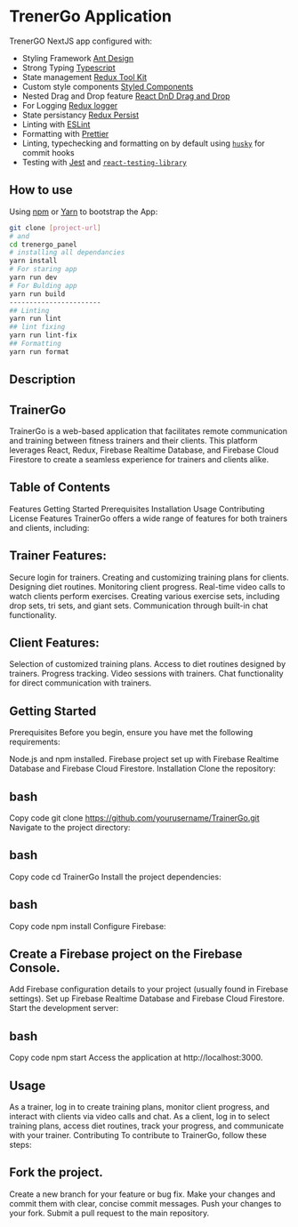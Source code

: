# TrenerGo Application

TrenerGO NextJS app configured with:

- Styling Framework [Ant Design](https://ant.design/)
- Strong Typing [Typescript](https://www.typescriptlang.org/)
- State management [Redux Tool Kit](https://redux-toolkit.js.org/)
- Custom style components [Styled Components](https://styled-components.com/docs/basics)
- Nested Drag and Drop feature [React DnD Drag and Drop](https://www.npmjs.com/package/react-dnd)
- For Logging [Redux logger](https://www.npmjs.com/package/redux-logger)
- State persistancy [Redux Persist](https://www.npmjs.com/package/redux-persist)
- Linting with [ESLint](https://eslint.org/)
- Formatting with [Prettier](https://prettier.io/)
- Linting, typechecking and formatting on by default using [`husky`](https://github.com/typicode/husky) for commit hooks
- Testing with [Jest](https://jestjs.io/) and [`react-testing-library`](https://testing-library.com/docs/react-testing-library/intro)

## How to use

Using [npm](https://docs.npmjs.com/cli/init) or [Yarn](https://yarnpkg.com/lang/en/docs/cli/create/) to bootstrap the App:

```bash
git clone [project-url]
# and
cd trenergo_panel
# installing all dependancies
yarn install
# For staring app
yarn run dev
# For Bulding app
yarn run build
-----------------------
## Linting
yarn run lint
## lint fixing
yarn run lint-fix
## Formatting
yarn run format
```


## Description

## TrainerGo
TrainerGo is a web-based application that facilitates remote communication and training between fitness trainers and their clients. This platform leverages React, Redux, Firebase Realtime Database, and Firebase Cloud Firestore to create a seamless experience for trainers and clients alike.

## Table of Contents
Features
Getting Started
Prerequisites
Installation
Usage
Contributing
License
Features
TrainerGo offers a wide range of features for both trainers and clients, including:

## Trainer Features:

Secure login for trainers.
Creating and customizing training plans for clients.
Designing diet routines.
Monitoring client progress.
Real-time video calls to watch clients perform exercises.
Creating various exercise sets, including drop sets, tri sets, and giant sets.
Communication through built-in chat functionality.

## Client Features:

Selection of customized training plans.
Access to diet routines designed by trainers.
Progress tracking.
Video sessions with trainers.
Chat functionality for direct communication with trainers.

## Getting Started
Prerequisites
Before you begin, ensure you have met the following requirements:

Node.js and npm installed.
Firebase project set up with Firebase Realtime Database and Firebase Cloud Firestore.
Installation
Clone the repository:

## bash
Copy code
git clone https://github.com/yourusername/TrainerGo.git
Navigate to the project directory:

## bash
Copy code
cd TrainerGo
Install the project dependencies:

## bash
Copy code
npm install
Configure Firebase:

## Create a Firebase project on the Firebase Console.
Add Firebase configuration details to your project (usually found in Firebase settings).
Set up Firebase Realtime Database and Firebase Cloud Firestore.
Start the development server:

## bash
Copy code
npm start
Access the application at http://localhost:3000.

## Usage
As a trainer, log in to create training plans, monitor client progress, and interact with clients via video calls and chat.
As a client, log in to select training plans, access diet routines, track your progress, and communicate with your trainer.
Contributing
To contribute to TrainerGo, follow these steps:

## Fork the project.
Create a new branch for your feature or bug fix.
Make your changes and commit them with clear, concise commit messages.
Push your changes to your fork.
Submit a pull request to the main repository.
